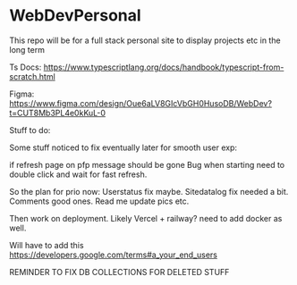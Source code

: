 # WebDevPersonal
This repo will be for a full stack personal site to display projects etc in the long term


Ts Docs: https://www.typescriptlang.org/docs/handbook/typescript-from-scratch.html


Figma: https://www.figma.com/design/Oue6aLV8GIcVbGH0HusoDB/WebDev?t=CUT8Mb3PL4e0kKuL-0



Stuff to do:
        

Some stuff noticed to fix eventually later for smooth user exp:

if refresh page on pfp message should be gone
Bug when starting need to double click and wait for fast refresh.


So the plan for prio now:
Userstatus fix maybe.
Sitedatalog fix needed a bit.
Comments good ones.
Read me update pics etc.

Then work on deployment.
Likely Vercel + railway? need to add docker as well.

Will have to add this https://developers.google.com/terms#a_your_end_users

REMINDER TO FIX DB COLLECTIONS FOR DELETED STUFF
